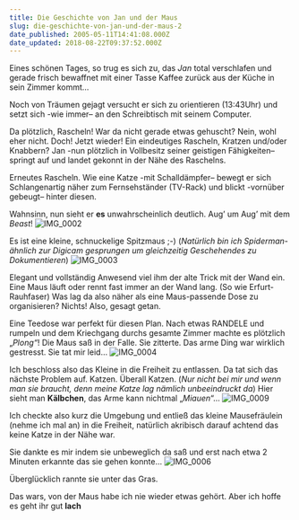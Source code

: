 ```yaml
---
title: Die Geschichte von Jan und der Maus
slug: die-geschichte-von-jan-und-der-maus-2
date_published: 2005-05-11T14:41:08.000Z
date_updated: 2018-08-22T09:37:52.000Z
---
```


Eines schönen Tages, so trug es sich zu, das *Jan* total verschlafen und gerade frisch bewaffnet mit einer Tasse Kaffee zurück aus der Küche in sein Zimmer kommt…

Noch von Träumen gejagt versucht er sich zu orientieren (13:43Uhr) und setzt sich -wie immer– an den Schreibtisch mit seinem Computer.

Da plötzlich, Rascheln! War da nicht gerade etwas gehuscht? Nein, wohl eher nicht. Doch! Jetzt wieder! Ein eindeutiges Rascheln, Kratzen und/oder Knabbern? Jan -nun plötzlich in Vollbesitz seiner geistigen Fähigkeiten– springt auf und landet gekonnt in der Nähe des Raschelns.

Erneutes Rascheln. Wie eine Katze -mit Schalldämpfer– bewegt er sich Schlangenartig näher zum Fernsehständer (TV-Rack) und blickt -vornüber gebeugt– hinter diesen.

Wahnsinn, nun sieht er **es** unwahrscheinlich deutlich. Aug’ um Aug’ mit dem *Beast*!
![IMG_0002](//picdump.thafaker.de/mitglied.lycos.de/jmblogger/files/IMG_0002.jpg)

Es ist eine kleine, schnuckelige Spitzmaus ;-) (*Natürlich bin ich Spiderman-ähnlich zur Digicam gesprungen um gleichzeitig Geschehendes zu Dokumentieren*)
![IMG_0003](//picdump.thafaker.de/mitglied.lycos.de/jmblogger/files/IMG_0003.jpg)

Elegant und vollständig Anwesend viel ihm der alte Trick mit der Wand ein. Eine Maus läuft oder rennt fast immer an der Wand lang. (So wie Erfurt-Rauhfaser) Was lag da also näher als eine Maus-passende Dose zu organisieren? Nichts! Also, gesagt getan.

Eine Teedose war perfekt für diesen Plan. Nach etwas RANDELE und rumpeln und dem Kriechgang durchs gesamte Zimmer machte es plötzlich „*Plong“*! Die Maus saß in der Falle. Sie zitterte. Das arme Ding war wirklich gestresst. Sie tat mir leid…
![IMG_0004](//picdump.thafaker.de/mitglied.lycos.de/jmblogger/files/IMG_0004.jpg)

Ich beschloss also das Kleine in die Freiheit zu entlassen. Da tat sich das nächste Problem auf. Katzen. Überall Katzen. (*Nur nicht bei mir und wenn man sie braucht, denn meine Katze lag nämlich unbeeindruckt da*) Hier sieht man **Kälbchen**, das Arme kann nichtmal „*Miauen*“…
![IMG_0009](//picdump.thafaker.de/mitglied.lycos.de/jmblogger/files/IMG_0009.jpg)

Ich checkte also kurz die Umgebung und entließ das kleine Mausefräulein (nehme ich mal an) in die Freiheit, natürlich akribisch darauf achtend das keine Katze in der Nähe war.

Sie dankte es mir indem sie unbeweglich da saß und erst nach etwa 2 Minuten erkannte das sie gehen konnte…
![IMG_0006](//picdump.thafaker.de/mitglied.lycos.de/jmblogger/files/IMG_0006.jpg)

Überglücklich rannte sie unter das Gras.

Das wars, von der Maus habe ich nie wieder etwas gehört. Aber ich hoffe es geht ihr gut **lach**
